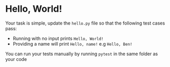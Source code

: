 # Hello, World!

Your task is simple, update the `hello.py` file so that the following test cases pass:
* Running with no input prints `Hello, World!`
* Providing a name will print `Hello, name!` e.g `Hello, Ben!`

You can run your tests manually by running `pytest` in the same folder as your code
